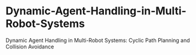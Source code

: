 # Dynamic-Agent-Handling-in-Multi-Robot-Systems
Dynamic Agent Handling in Multi-Robot Systems: Cyclic Path Planning and Collision Avoidance
